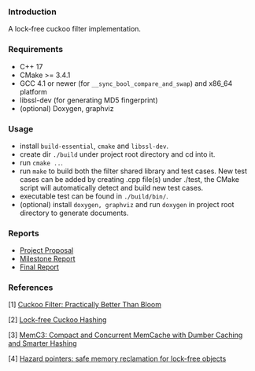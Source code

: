 ### Introduction

A lock-free cuckoo filter implementation.

### Requirements
* C++ 17
* CMake >= 3.4.1
* GCC 4.1 or newer (for `__sync_bool_compare_and_swap`) and x86_64 platform
* libssl-dev (for generating MD5 fingerprint)
* (optional) Doxygen, graphviz

### Usage
* install `build-essential`, `cmake` and `libssl-dev`.
* create dir `./build` under project root directory and cd into it.
* run `cmake ..`.
* run `make` to build both the filter shared library and test cases. New test cases can be added by creating .cpp file(s) under ./test, the CMake script will automatically detect and build new test cases.
* executable test can be found in `./build/bin/`.
* (optional) install `doxygen, graphviz` and run `doxygen` in project root directory to generate documents.

### Reports
* [Project Proposal](https://github.com/xsxszab/lock_free_cuckoo_filter/blob/master/reports/proposal.md)
* [Milestone Report](https://github.com/xsxszab/lock_free_cuckoo_filter/blob/master/reports/milestone.md)
* [Final Report](https://github.com/xsxszab/lock_free_cuckoo_filter/blob/master/reports/final_report.md)


### References
[1] [Cuckoo Filter: Practically Better Than Bloom](https://www.cs.cmu.edu/~dga/papers/cuckoo-conext2014.pdf)

[2] [Lock-free Cuckoo Hashing](https://ieeexplore.ieee.org/document/6888938)

[3] [MemC3: Compact and Concurrent MemCache with Dumber Caching and Smarter Hashing](https://www.usenix.org/system/files/conference/nsdi13/nsdi13-final197.pdf)

[4] [Hazard pointers: safe memory reclamation for lock-free objects](https://ieeexplore.ieee.org/document/1291819)
